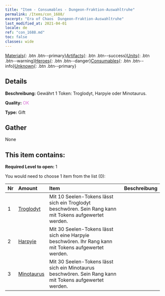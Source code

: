 ```yaml
---
title: "Item - Consumables - Dungeon-Fraktion-Auswahltruhe"
permalink: /Items/con_1688/
excerpt: "Era of Chaos  Dungeon-Fraktion-Auswahltruhe"
last_modified_at: 2021-04-01
locale: de
ref: "con_1688.md"
toc: false
classes: wide
---
```

 [Materials](/de/Items/){: .btn .btn--primary}[Artifacts](/de/Items/Artifacts/){: .btn .btn--success}[Units](/de/Items/Units/){: .btn .btn--warning}[Heroes](/de/Items/Heroes/){: .btn .btn--danger}[Consumables](/de/Items/Consumables/){: .btn .btn--info}[Unknown](/de/Items/Unknown/){: .btn .btn--primary}

## Details
 **Beschreibung:** Gewährt 1 Token: Troglodyt, Harpyie oder Minotaurus.

 **Quality:** <span style="color: #DA70D6">OK</span>

 **Type:** Gift

## Gather

  None

## This item contains:

 **Required Level to open:** 1

 You would need to choose 1 item from the list (0):

  | Nr | Amount |     Item    | Beschreibung |
  |:---|:-------|:------------|:-----------:|
  | 1 | [Troglodyt](/de/Items/unt_244/) | Mit 10 Seelen-Tokens lässt sich ein Troglodyt beschwören. Sein Rang kann mit Tokens aufgewertet werden. | 
  | 2 | [Harpyie](/de/Items/unt_245/) | Mit 30 Seelen-Tokens lässt sich eine Harpyie beschwören. Ihr Rang kann mit Tokens aufgewertet werden. | 
  | 3 | [Minotaurus](/de/Items/unt_248/) | Mit 30 Seelen-Tokens lässt sich ein Minotaurus beschwören. Sein Rang kann mit Tokens aufgewertet werden. | 
